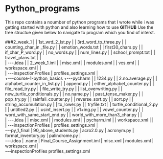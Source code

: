 # Python_programs
This repo contains a noumber of python programs that I wrote while i was getting started with python and also learning how to use **GITHUB** 
Use the tree structue given below to navigate to program which you find of interst.

###2_week_1
|   |   1st_wrd_2_lst.py
|   |   3rd_word_to_three.py
|   |   counting_char_in _file.py
|   |   emotion_words.txt
|   |   first30_chars.py
|   |   if_char_P_word.py
|   |   no_words.py
|   |   num_lines.py
|   |   school_prompt.txt
|   |   travel_plans.txt
|   |   
|   \---.idea
|       |   2_week_1.iml
|       |   misc.xml
|       |   modules.xml
|       |   vcs.xml
|       |   workspace.xml
|       |   
|       \---inspectionProfiles
|               profiles_settings.xml
|               
+---course-1-python_basics
    +---pycharm
    |   |   1234.py
    |   |   2.no.average.py
    |   |   alphabet_counter_in_list.py
    |   |   append.py
    |   |   either_alphabet_counter.py
    |   |   file_read_try.py
    |   |   file_write_try.py
    |   |   list_overwriting.py
    |   |   new_turtle_conditionals.py
    |   |   no.name.py
    |   |   past_tense_maker.py
    |   |   pop_try.py
    |   |   rainfall_counter.py
    |   |   reverse_sort.py
    |   |   sort.py
    |   |   string_accumulation.py
    |   |   to_lower.py
    |   |   tryfile.txt
    |   |   turtle_conditional_2.py
    |   |   untitled2.py
    |   |   usinf_insert.py
    |   |   v1+ing.py
    |   |   vowel_counter.py
    |   |   word_with_same_start_end.py
    |   |   world_with_more_than3_char.py
    |   |   
    |   \---.idea
    |       |   misc.xml
    |       |   modules.xml
    |       |   pycharm.iml
    |       |   workspace.xml
    |       |   
    |       \---inspectionProfiles
    |               profiles_settings.xml
    |               
    \---py_1_final
        |   90_above_students.py
        |   acro2.0.py
        |   acronym.py
        |   format_inventory.py
        |   palindrome.py
        |   
        \---.idea
            |   .name
            |   Final_Course_Assignment.iml
            |   misc.xml
            |   modules.xml
            |   workspace.xml
            |   
            \---inspectionProfiles
                    profiles_settings.xml
                    

